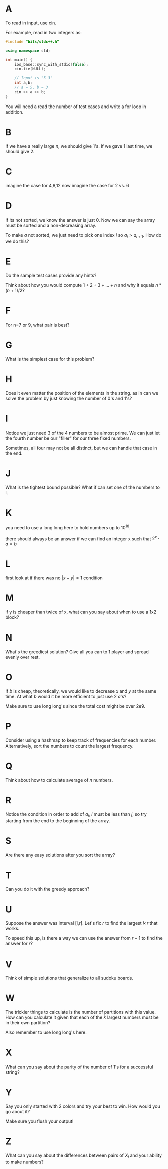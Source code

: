 
# A

To read in input, use cin.

For example, read in two integers as:

```cpp
#include "bits/stdc++.h"

using namespace std;

int main() {
    ios_base::sync_with_stdio(false);
    cin.tie(NULL);

    // Input is "5 3"
    int a,b;
    // a = 5, b = 3
    cin >> a >> b;
}
```

You will need a read the number of test cases and write a for loop in addition.

# B

If we have a really large $n$, we should give 1's. If we gave 1 last time, we should give 2.
# C

imagine the case for 4,8,12
now imagine the case for 2 vs. 6

# D

If its not sorted, we know the answer is just 0. Now we can say the array must be sorted and a non-decreasing array.

To make $a$ not sorted, we just need to pick one index $i$ so $a_i>a_{i+1}$. How do we do this?
# E

Do the sample test cases provide any hints?

Think about how you would compute $1+2+3+...+n$ and why it equals $n*(n+1)/2$?

# F
For n=7 or 9, what pair is best?

# G

What is the simplest case for this problem?
# H
Does it even matter the position of the elements in the string. as in can we solve the problem by just knowing the number of 0's and 1's?

# I
Notice we just need 3 of the 4 numbers to be almost prime. We can just let the fourth number be our "filler" for our three fixed numbers.

Sometimes, all four may not be all distinct, but we can handle that case in the end.

# J
What is the tightest bound possible? What if can set one of the numbers to l.

# K
you need to use a long long here to hold numbers up to $10^{18}$.

there should always be an answer if we can find an integer x such that $2^x \cdot a = b$

# L
first look at if there was no $|x-y|=1$ condition
# M
if y is cheaper than twice of x, what can you say about when to use a 1x2 block?

# N
What's the greediest solution? Give all you can to 1 player and spread evenly over rest.

# O
If $b$ is cheap, theoretically, we would like to decrease $x$ and $y$ at the same time. At what $b$ would it be more efficient to just use 2 $a$'s?

Make sure to use long long's since the total cost might be over 2e9.

# P
Consider using a hashmap to keep track of frequencies for each number. Alternatively, sort the numbers to count the largest frequency.

# Q
Think about how to calculate average of $n$ numbers.

# R

Notice the condition in order to add of $a_i$, $i$ must be less than $j$, so try starting from the end to the beginning of the array.

# S

Are there any easy solutions after you sort the array?

# T

Can you do it with the greedy  approach?

# U

Suppose the answer was interval [l,r]. Let's fix $r$ to find the largest $l$<$r$ that works.

To speed this up, is there a way we can use the answer from $r-1$ to find the answer for $r$?

# V

Think of simple solutions that generalize to all sudoku boards.

# W
The trickier things to calculate is the number of partitions with this value. How can you calculate it given that each of the $k$ largest numbers must be in their own partition?

Also remember to use long long's here.

# X
What can you say about the parity of the number of 1's for a successful string?

# Y

Say you only started with 2 colors and try your best to win. How would you go about it?

Make sure you flush your output!

# Z

What can you say about the differences between pairs of $X_i$ and your ability to make numbers?

